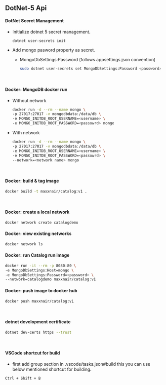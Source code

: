 ## DotNet-5 Api

#### DotNet Secret Management

- Initialize dotnet 5 secret management.
  ```bash
  dotnet user-secrets init
  ```

- Add mongo pasword property as secret.
    - MongoDbSettings:Password (follows appsettings.json convention)
      ```bash
      sudo dotnet user-secrets set MongoDbSettings:Password <password>
      ```

<br>

#### Docker: MongoDB docker run

- Without network
   ```bash
   docker run -d --rm --name mongo \
   -p 27017:27017 -v mongodbdata:/data/db \
   -e MONGO_INITDB_ROOT_USERNAME=<username> \
   -e MONGO_INITDB_ROOT_PASSWORD=<passowrd> mongo
   ```
- With network
   ```bash
   docker run -d --rm --name mongo \
   -p 27017:27017 -v mongodbdata:/data/db \
   -e MONGO_INITDB_ROOT_USERNAME=<username> \
   -e MONGO_INITDB_ROOT_PASSWORD=<passowrd> \
   --network=<network name> mongo
   ```

<br>

#### Docker: build & tag image

```bash
docker build -t maxxnair/catalog:v1 .         
```

<br>

#### Docker: create a local network

```bash
docker network create catalogdemo         
```

#### Docker: view existing networks

```bash
docker network ls
```

#### Docker: run Catalog run image

```bash
docker run -it --rm -p 8080:80 \
-e MongoDbSettings:Host=mongo \
-e MongoDbSettings:Password=<password> \
--network=catalogdemo maxxnair/catalog:v1
```

#### Docker: push image to docker hub

```bash
docker push maxxnair/catalog:v1
```

<br>

#### dotnet development certificate

```bash
dotnet dev-certs https --trust
```

<br>

#### VSCode shortcut for build

- first add group section in .vscode/tasks.json#build this you can use below mentioned shortcut for building.

```
Ctrl + Shift + B
```

<br>